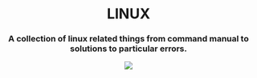 <h1 
  align="center">LINUX <!-- <img src="https://media.giphy.com/media/BXVRf5GyMlElO/giphy.gif" width="25"/> -->
</h1>
<h3 
  align="center">A collection of linux related things from command manual to solutions to particular errors.
</h3>

<div align="center">
  <img src="https://github.com/Walchand-Linux-Users-Group/linux/blob/main/assets/private-rico.gif" align="center" />
</div>
